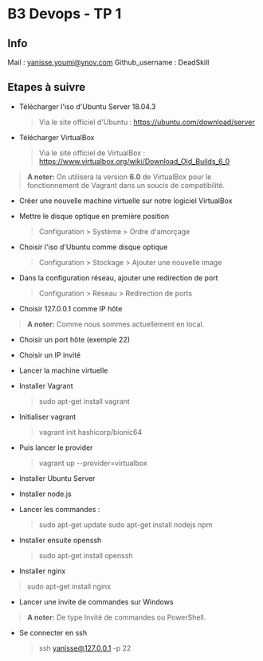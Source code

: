 # B3 Devops - TP 1

## Info

Mail : yanisse.youmi@ynov.com
Github_username : DeadSkill


## Etapes à suivre

- Télécharger l'iso d'Ubuntu Server 18.04.3
	> Via le site officiel d'Ubuntu : https://ubuntu.com/download/server

- Télécharger VirtualBox
    > Via le site officiel de VirtualBox : https://www.virtualbox.org/wiki/Download_Old_Builds_6_0

> **A noter:** On utilisera la version **6.0** de VirtualBox pour le fonctionnement de Vagrant dans un soucis de compatibilité.

- Créer une nouvelle machine virtuelle sur notre logiciel VirtualBox
- Mettre le disque optique en première position
    > Configuration > Système > Ordre d'amorçage

- Choisir l'iso d'Ubuntu comme disque optique
    > Configuration > Stockage > Ajouter une nouvelle image

- Dans la configuration réseau, ajouter une redirection de port
    > Configuration > Réseau > Redirection de ports

- Choisir 127.0.0.1 comme IP hôte
> **A noter:** Comme nous sommes actuellement en local.

- Choisir un port hôte (exemple 22)
- Choisir un IP invité
- Lancer la machine virtuelle
- Installer Vagrant
    > sudo apt-get install vagrant

- Initialiser vagrant
    > vagrant init hashicorp/bionic64

- Puis lancer le provider
    > vagrant up --provider=virtualbox

- Installer Ubuntu Server
- Installer node.js
- Lancer les commandes :
    > sudo apt-get update
    > sudo apt-get install nodejs npm


- Installer ensuite openssh
    > sudo apt-get install openssh

- Installer nginx
> sudo apt-get install nginx


- Lancer une invite de commandes sur Windows
> **A noter:** De type Invité de commandes ou PowerShell.

- Se connecter en ssh
    > ssh yanisse@127.0.0.1 -p 22
